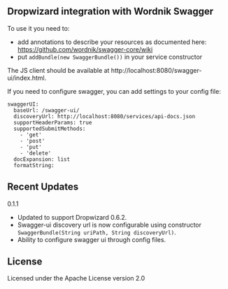 Dropwizard integration with Wordnik Swagger
-------------------------------------------

To use it you need to:

* add annotations to describe your resources as documented here:
  https://github.com/wordnik/swagger-core/wiki
* put `addBundle(new SwaggerBundle())` in your service constructor 

The JS client should be available at http://localhost:8080/swagger-ui/index.html.

If you need to configure swagger, you can add settings to your config file:

    swaggerUI:
      baseUrl: /swagger-ui/
      discoveryUrl: http://localhost:8080/services/api-docs.json
      supportHeaderParams: true
      supportedSubmitMethods:
        - 'get'
        - 'post'
        - 'put'
        - 'delete'
      docExpansion: list
      formatString:

## Recent Updates
0.1.1
* Updated to support Dropwizard 0.6.2.
* Swagger-ui discovery url is now configurable using constructor `SwaggerBundle(String uriPath, String discoveryUrl)`.
* Ability to configure swagger ui through config files.  

## License
Licensed under the Apache License version 2.0
